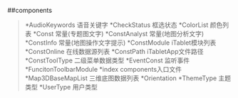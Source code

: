 ##components

> *AudioKeywords              语音关键字
> *CheckStatus                框选状态
> *ColorList                  颜色列表
> *Const                      常量(专题图文字)
> *ConstAnalyst               常量(地图分析文字)
> *ConstInfo                  常量(地图操作文字提示)
> *ConstModule                iTablet模块列表
> *ConstOnline                在线数据源列表
> *ConstPath                  iTabletApp文件路径
> *ConstToolType              二级菜单数据类型
> *EventConst                 监听事件
> *FuncitonToolbarModule
> *index                      components入口文件
> *Map3DBaseMapList           三维底图数据列表
> *Orientation
> *ThemeType                  主题类型
> *UserType                   用户类型


